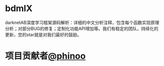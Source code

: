 # bdmlX
darknetAB深度学习框架源码解析：详细的中文分析注释，包含每个函数实现原理分析；对部分BUG的修复；定制化功能API增加等。我们有稳定的团队，持续化的更新，您的star就是对我们最好的鼓励。
# 项目贡献者[@phinoo](https://github.com/phinoo)
